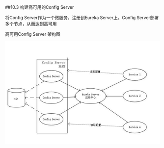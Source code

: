 ##10.3 构建高可用的Config Server

将Config Server作为一个微服务，注册到Eureka Server上。Config Server部署多个节点，从而达到高可用

高可用Config Server 架构图

![高可用Config Server](10-1.jpg)

